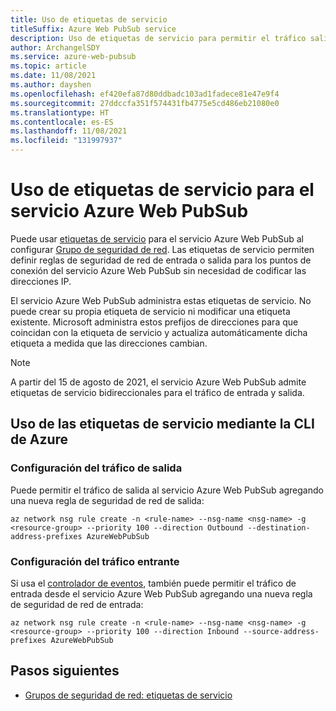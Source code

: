 ```yaml
---
title: Uso de etiquetas de servicio
titleSuffix: Azure Web PubSub service
description: Uso de etiquetas de servicio para permitir el tráfico saliente al servicio Azure Web PubSub
author: ArchangelSDY
ms.service: azure-web-pubsub
ms.topic: article
ms.date: 11/08/2021
ms.author: dayshen
ms.openlocfilehash: ef420efa87d80ddbadc103ad1fadece81e47e9f4
ms.sourcegitcommit: 27ddccfa351f574431fb4775e5cd486eb21080e0
ms.translationtype: HT
ms.contentlocale: es-ES
ms.lasthandoff: 11/08/2021
ms.locfileid: "131997937"
---
```

# <a name="use-service-tags-for-azure-web-pubsub-service"></a>Uso de etiquetas de servicio para el servicio Azure Web PubSub

Puede usar [etiquetas de servicio](../virtual-network/network-security-groups-overview.md#service-tags) para el servicio Azure Web PubSub al configurar [Grupo de seguridad de red](../virtual-network/network-security-groups-overview.md#network-security-groups). Las etiquetas de servicio permiten definir reglas de seguridad de red de entrada o salida para los puntos de conexión del servicio Azure Web PubSub sin necesidad de codificar las direcciones IP.

El servicio Azure Web PubSub administra estas etiquetas de servicio. No puede crear su propia etiqueta de servicio ni modificar una etiqueta existente. Microsoft administra estos prefijos de direcciones para que coincidan con la etiqueta de servicio y actualiza automáticamente dicha etiqueta a medida que las direcciones cambian.

> [!Note]
> A partir del 15 de agosto de 2021, el servicio Azure Web PubSub admite etiquetas de servicio bidireccionales para el tráfico de entrada y salida.

## <a name="use-service-tag-via-azure-cli"></a>Uso de las etiquetas de servicio mediante la CLI de Azure

### <a name="configure-outbound-traffic"></a>Configuración del tráfico de salida

Puede permitir el tráfico de salida al servicio Azure Web PubSub agregando una nueva regla de seguridad de red de salida:

```azurecli-interactive
az network nsg rule create -n <rule-name> --nsg-name <nsg-name> -g <resource-group> --priority 100 --direction Outbound --destination-address-prefixes AzureWebPubSub
```

### <a name="configure-inbound-traffic"></a>Configuración del tráfico entrante

Si usa el [controlador de eventos](concept-service-internals.md#event_handler), también puede permitir el tráfico de entrada desde el servicio Azure Web PubSub agregando una nueva regla de seguridad de red de entrada:

```azurecli-interactive
az network nsg rule create -n <rule-name> --nsg-name <nsg-name> -g <resource-group> --priority 100 --direction Inbound --source-address-prefixes AzureWebPubSub
```

## <a name="next-steps"></a>Pasos siguientes

- [Grupos de seguridad de red: etiquetas de servicio](../virtual-network/network-security-groups-overview.md#security-rules)
